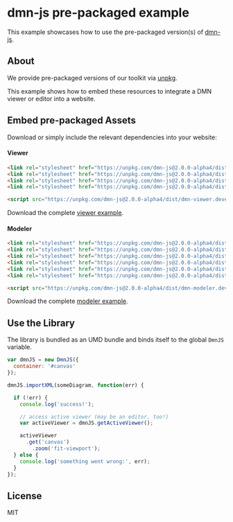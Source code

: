 # dmn-js pre-packaged example

This example showcases how to use the pre-packaged version(s) of [dmn-js](https://github.com/bpmn-io/dmn-js).


## About

We provide pre-packaged versions of our toolkit via [unpkg](https://unpkg.com/dmn-js/dist/).

This example shows how to embed these resources to integrate a DMN viewer or editor
into a website.


## Embed pre-packaged Assets

Download or simply include the relevant dependencies into your website:

#### Viewer

```html
<link rel="stylesheet" href="https://unpkg.com/dmn-js@2.0.0-alpha4/dist/assets/dmn-js-drd.css">
<link rel="stylesheet" href="https://unpkg.com/dmn-js@2.0.0-alpha4/dist/assets/dmn-js-decision-table.css">
<link rel="stylesheet" href="https://unpkg.com/dmn-js@2.0.0-alpha4/dist/assets/dmn-js-literal-expression.css">
<link rel="stylesheet" href="https://unpkg.com/dmn-js@2.0.0-alpha4/dist/assets/dmn-font/css/dmn.css">

<script src="https://unpkg.com/dmn-js@2.0.0-alpha4/dist/dmn-viewer.development.js"></script>
```

Download the complete [viewer example](https://rawgit.com/bpmn-io/dmn-js-examples/master/starter/viewer.html).

#### Modeler

```html
<link rel="stylesheet" href="https://unpkg.com/dmn-js@2.0.0-alpha4/dist/assets/diagram-js.css">
<link rel="stylesheet" href="https://unpkg.com/dmn-js@2.0.0-alpha4/dist/assets/dmn-js-drd.css">
<link rel="stylesheet" href="https://unpkg.com/dmn-js@2.0.0-alpha4/dist/assets/dmn-js-decision-table.css">
<link rel="stylesheet" href="https://unpkg.com/dmn-js@2.0.0-alpha4/dist/assets/dmn-js-decision-table-controls.css">
<link rel="stylesheet" href="https://unpkg.com/dmn-js@2.0.0-alpha4/dist/assets/dmn-js-literal-expression.css">
<link rel="stylesheet" href="https://unpkg.com/dmn-js@2.0.0-alpha4/dist/assets/dmn-font/css/dmn.css">

<script src="https://unpkg.com/dmn-js@2.0.0-alpha4/dist/dmn-modeler.development.js"></script>
```

Download the complete [modeler example](https://rawgit.com/bpmn-io/dmn-js-examples/master/starter/modeler.html).


## Use the Library

The library is bundled as an UMD bundle and binds itself to the global `DmnJS`
variable.

```javascript
var dmnJS = new DmnJS({
  container: '#canvas'
});

dmnJS.importXML(someDiagram, function(err) {

  if (!err) {
    console.log('success!');

    // access active viewer (may be an editor, too!)
    var activeViewer = dmnJS.getActiveViewer();

    activeViewer
      .get('canvas')
        .zoom('fit-viewport');
  } else {
    console.log('something went wrong:', err);
  }
});
```

## License

MIT
